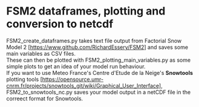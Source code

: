 # FSM2 dataframes, plotting and conversion to netcdf 

FSM2_create_dataframes.py takes text file output from Factorial Snow Model 2 [https://www.github.com/RichardEssery/FSM2] and saves some main variables as CSV files.  
These can then be plotted with FSM2_plotting_main_variables.py as some simple plots to get an idea of your model run behaviour.  
If you want to use Meteo France's Centre d'Etude de la Neige's **Snowtools** plotting tools [https://opensource.umr-cnrm.fr/projects/snowtools_git/wiki/Graphical_User_Interface], FSM2_to_snowtools_nc.py
saves your model output in a netCDF file in the correect format for Snowtools.

